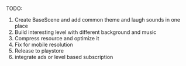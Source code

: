 TODO:
1. Create BaseScene and add common theme and laugh sounds in one place
2. Build interesting level with different background and music
3. Compress resource and optimize it
4. Fix for mobile resolution
5. Release to playstore
6. integrate ads or level based subscription